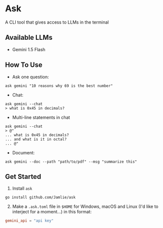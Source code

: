 # Ask

A CLI tool that gives access to LLMs in the terminal

## Available LLMs

- Gemini 1.5 Flash

## How To Use

- Ask one question:

```
ask gemini "10 reasons why 69 is the best number"
```

- Chat:

```
ask gemini --chat
> what is 0x45 in decimals?
```

- Multi-line statements in chat

```
ask gemini --chat
> @"
... what is 0x45 in decimals?
... and what is it in octal?
... @"
```

- Document:

```
ask gemini --doc --path "path/to/pdf" --msg "summarize this"
```

## Get Started

1. Install `ask`

```
go install github.com/Jamlie/ask
```

2. Make a `.ask.toml` file in `$HOME` for Windows, macOS and Linux (I'd like to interject for a moment...) in this format:

```toml
gemini_api = "api key"
```
